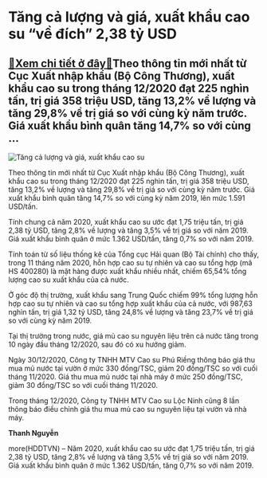 Tăng cả lượng và giá, xuất khẩu cao su “về đích” 2,38 tỷ USD
============================================================

[:gift:Xem chi tiết ở đây:gift:](https://hddtvn.com/tang-ca-luong-va-gia-xuat-khau-cao-su-ve-dich-238-ty-usd/)Theo thông tin mới nhất từ Cục Xuất nhập khẩu (Bộ Công Thương), xuất khẩu cao su trong tháng 12/2020 đạt 225 nghìn tấn, trị giá 358 triệu USD, tăng 13,2% về lượng và tăng 29,8% về trị giá so với cùng kỳ năm trước. Giá xuất khẩu bình quân tăng 14,7% so với cùng …
----------------------------------------------------------------------------------------------------------------------------------------------------------------------------------------------------------------------------------------------------------------------





![Tăng cả lượng và giá, xuất khẩu cao su  ](https://hddtvn.com/wp-content/uploads/2021/01/1353_cao_su_vn.jpg "Tăng cả lượng và giá, xuất khẩu cao su  ")



Theo thông tin mới nhất từ Cục Xuất nhập khẩu (Bộ Công Thương), xuất khẩu cao su trong tháng 12/2020 đạt 225 nghìn tấn, trị giá 358 triệu USD, tăng 13,2% về lượng và tăng 29,8% về trị giá so với cùng kỳ năm trước. Giá xuất khẩu bình quân tăng 14,7% so với cùng kỳ năm 2019, lên mức 1.591 USD/tấn.


Tính chung cả năm 2020, xuất khẩu cao su ước đạt 1,75 triệu tấn, trị giá 2,38 tỷ USD, tăng 2,8% về lượng và tăng 3,5% về trị giá so với năm 2019. Giá xuất khẩu bình quân ở mức 1.362 USD/tấn, tăng 0,7% so với năm 2019.


Tính toán từ số liệu thống kê của Tổng cục Hải quan (Bộ Tài chính) cho thấy, trong 11 tháng năm 2020, hỗn hợp cao su tự nhiên và cao su tổng hợp (mã HS 400280) là mặt hàng được xuất khẩu nhiều nhất, chiếm 65,54% tổng lượng cao su xuất khẩu của cả nước.


Ở góc độ thị trường, xuất khẩu sang Trung Quốc chiếm 99% tổng lượng hỗn hợp cao su tự nhiên và cao su tổng hợp xuất khẩu của cả nước, với 987,63 nghìn tấn, trị giá 1,32 tỷ USD, tăng 24,8% về lượng và tăng 23,7% về trị giá so với cùng kỳ năm 2019.


Tại thị trường trong nước, giá mủ cao su nguyên liệu trên cả nước tăng trong 10 ngày đầu tháng 12/2020, sau đó có xu hướng giảm.


Ngày 30/12/2020, Công ty TNHH MTV Cao su Phú Riềng thông báo giá thu mua mủ nước tại vườn ở mức 330 đồng/TSC, giảm 20 đồng/TSC so với cuối tháng 11/2020. Giá thu mua mủ nước tại nhà máy ở mức 250 đồng/TSC, giảm 30 đồng/TSC so với cuối tháng 11/2020.


Trong tháng 12/2020, Công ty TNHH MTV Cao su Lộc Ninh cũng 8 lần thông báo điều chỉnh giá thu mua mủ cao su nguyên liệu tại vườn và nhà máy.




**Thanh Nguyễn**



more(HDDTVN) – Năm 2020, xuất khẩu cao su ước đạt 1,75 triệu tấn, trị giá 2,38 tỷ USD, tăng 2,8% về lượng và tăng 3,5% về trị giá so với năm 2019. Giá xuất khẩu bình quân ở mức 1.362 USD/tấn, tăng 0,7% so với năm 2019.

